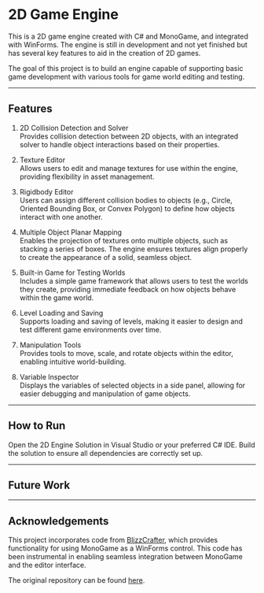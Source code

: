 # 2D Game Engine

This is a 2D game engine created with C# and MonoGame, and integrated with WinForms. The engine is still in development and not yet finished but has several key features to aid in the creation of 2D games.

The goal of this project is to build an engine capable of supporting basic game development with various tools for game world editing and testing.

---
## Features
1. 2D Collision Detection and Solver  
Provides collision detection between 2D objects, with an integrated solver to handle object interactions based on their properties.

2. Texture Editor  
Allows users to edit and manage textures for use within the engine, providing flexibility in asset management.

3. Rigidbody Editor  
Users can assign different collision bodies to objects (e.g., Circle, Oriented Bounding Box, or Convex Polygon) to define how objects interact with one another.

4. Multiple Object Planar Mapping  
Enables the projection of textures onto multiple objects, such as stacking a series of boxes. The engine ensures textures align properly to create the appearance of a solid, seamless object.

5. Built-in Game for Testing Worlds  
Includes a simple game framework that allows users to test the worlds they create, providing immediate feedback on how objects behave within the game world.

6. Level Loading and Saving  
Supports loading and saving of levels, making it easier to design and test different game environments over time.

7. Manipulation Tools  
Provides tools to move, scale, and rotate objects within the editor, enabling intuitive world-building.

8. Variable Inspector  
Displays the variables of selected objects in a side panel, allowing for easier debugging and manipulation of game objects.

---
## How to Run  
Open the 2D Engine Solution in Visual Studio or your preferred C# IDE.
Build the solution to ensure all dependencies are correctly set up.

---
## Future Work

---
## Acknowledgements

This project incorporates code from [BlizzCrafter](https://github.com/BlizzCrafter), which provides functionality for using MonoGame as a WinForms control. This code has been instrumental in enabling seamless integration between MonoGame and the editor interface.

The original repository can be found [here](https://github.com/BlizzCrafter/MonoGame.Forms). 
